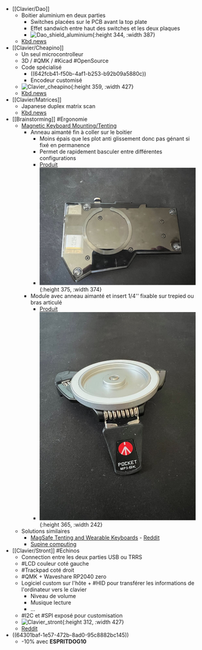 - [[Clavier/Dao]]
	- Boitier aluminium en deux parties
		- Switches placées sur le PCB avant la top plate
		- Effet sandwich entre haut des switches et les deux plaques
		- ![Dao_shield_aluminium](https://kbd.news/pic/2023/118/1960.jpg){:height 344, :width 387}
	- [Kbd.news](https://kbd.news/DaoShield-1960.html)
- [[Clavier/Cheapino]]
	- Un seul microcontrolleur
	- 3D / #QMK / #Kicad #OpenSource
	- Code spécialisé
		- ((642fcb41-f50b-4af1-b253-b92b09a5880c))
		- Encodeur customisé
	- ![Clavier_cheapino](https://kbd.news/pic/2023/119/1972.jpg){:height 359, :width 427}
	- [Kbd.news](https://kbd.news/Cheapino-1972.html)
- [[Clavier/Matrices]]
	- Japanese duplex matrix scan
	- [Kbd.news](https://kbd.news/The-Japanese-duplex-matrix-1391.html)
- [[Brainstorming]] #Ergonomie
	- [Magnetic Keyboard Mounting/Tenting](https://github.com/SethMilliken/swept-corne-zmk/blob/magsafe-mount/README.md)
		- Anneau aimanté fin à coller sur le boitier
			- Moins épais que les plot anti glissement donc pas génant si fixé en permanence
			- Permet de rapidement basculer entre différentes configurations
			- [Produit](https://www.amazon.com/dp/B09LQLZKSD)
			- ![Magsafe_clavier](https://github.com/SethMilliken/swept-corne-zmk/raw/magsafe-mount/images/zen-ring.jpeg){:height 375, :width 374}
		- Module avec anneau aimanté et insert 1/4'' fixable sur trepied ou bras articulé
			- [Produit](https://www.amazon.com/dp/B0BRKPVPQR)
			- ![Magsafe_holder](https://github.com/SethMilliken/swept-corne-zmk/raw/magsafe-mount/images/tripod.jpeg){:height 365, :width 242}
	- Solutions similaires
		- [MagSafe Tenting and Wearable Keyboards](https://evantravers.com/articles/2023/04/06/magsafe-tenting-and-wearable-keyboards/) - [Reddit](https://www.reddit.com/r/ErgoMechKeyboards/comments/12dr3pb/magsafe_pocket_mount_with_corneish_zen/)
		- [Supine computing](https://mgsloan.com/posts/supine-computing/)
- [[Clavier/Stront]] #Echinos
	- Connection entre les deux parties USB ou TRRS
	- #LCD couleur coté gauche
	- #Trackpad coté droit
	- #QMK + Waveshare RP2040 zero
	- Logiciel custom sur l'hôte + #HID pour transférer les informations de l'ordinateur vers le clavier
		- Niveau de volume
		- Musique lecture
		- ...
	- #I2C et #SPI exposé pour customisation
	- ![Clavier_stront](https://github.com/zzeneg/stront/raw/main/images/top.jpg){:height 312, :width 427}
	- [Reddit](https://www.reddit.com/r/ErgoMechKeyboards/comments/12ehj0h/stront_38_key_split_wth_lcd_and_trackpad/)
- ((64301baf-1e57-472b-8ad0-95c8882bc145))
	- -10% avec **ESPRITDOG10**